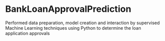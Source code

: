 # BankLoanApprovalPrediction
Performed data preparation, model creation and interaction by supervised Machine Learning techniques using Python to determine the loan application approvals
